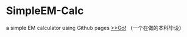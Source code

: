 # SimpleEM-Calc
a simple EM calculator using Github pages
[>>Go!](https://jungle-li.github.io/SimpleEM-Calc/)
（一个在做的本科毕设）
